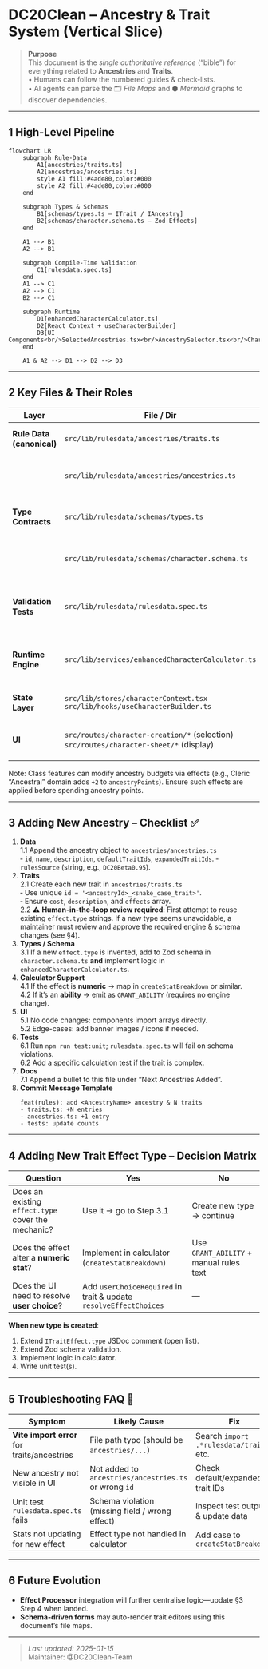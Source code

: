 # DC20Clean – Ancestry & Trait System (Vertical Slice)

> **Purpose**  
> This document is the _single authoritative reference_ (“bible”) for everything related to **Ancestries** and **Traits**.  
> • Humans can follow the numbered guides & check-lists.  
> • AI agents can parse the 🗂 _File Maps_ and ⬢ _Mermaid_ graphs to discover dependencies.

---

## 1 High-Level Pipeline

```mermaid
flowchart LR
    subgraph Rule-Data
        A1[ancestries/traits.ts]
        A2[ancestries/ancestries.ts]
        style A1 fill:#4ade80,color:#000
        style A2 fill:#4ade80,color:#000
    end

    subgraph Types & Schemas
        B1[schemas/types.ts – ITrait / IAncestry]
        B2[schemas/character.schema.ts – Zod Effects]
    end

    A1 --> B1
    A2 --> B1

    subgraph Compile-Time Validation
        C1[rulesdata.spec.ts]
    end
    A1 --> C1
    A2 --> C1
    B2 --> C1

    subgraph Runtime
        D1[enhancedCharacterCalculator.ts]
        D2[React Context + useCharacterBuilder]
        D3[UI Components<br/>SelectedAncestries.tsx<br/>AncestrySelector.tsx<br/>CharacterSheetProvider.tsx]
    end

    A1 & A2 --> D1 --> D2 --> D3
```

---

## 2 Key Files & Their Roles

| Layer                     | File / Dir                                                                                | Responsibility                                             |
| ------------------------- | ----------------------------------------------------------------------------------------- | ---------------------------------------------------------- |
| **Rule Data (canonical)** | `src/lib/rulesdata/ancestries/traits.ts`                                                  | Declarative list of `traitsData` objects                   |
|                           | `src/lib/rulesdata/ancestries/ancestries.ts`                                              | Declarative list of `ancestriesData` objects               |
| **Type Contracts**        | `src/lib/rulesdata/schemas/types.ts`                                                      | TS interfaces `ITrait`, `IAncestry`, `ITraitEffect`        |
|                           | `src/lib/rulesdata/schemas/character.schema.ts`                                           | Zod schema used for validation & effect typing             |
| **Validation Tests**      | `src/lib/rulesdata/rulesdata.spec.ts`                                                     | Loads every trait / ancestry and asserts schema compliance |
| **Runtime Engine**        | `src/lib/services/enhancedCharacterCalculator.ts`                                         | Aggregates effects, resolves choices, outputs stats        |
| **State Layer**           | `src/lib/stores/characterContext.tsx`<br>`src/lib/hooks/useCharacterBuilder.ts`           | Provides calculated results to UI                          |
| **UI**                    | `src/routes/character-creation/*` (selection)<br>`src/routes/character-sheet/*` (display) | Import `ancestriesData` / `traitsData` directly            |

Note: Class features can modify ancestry budgets via effects (e.g., Cleric “Ancestral” domain adds `+2` to `ancestryPoints`). Ensure such effects are applied before spending ancestry points.

---

## 3 Adding **New Ancestry** – Checklist ✅

1. **Data**  
   1.1 Append the ancestry object to `ancestries/ancestries.ts`  
   ‑ `id`, `name`, `description`, `defaultTraitIds`, `expandedTraitIds`.
   ‑ `rulesSource` (string, e.g., `DC20Beta0.95`).
2. **Traits**  
   2.1 Create each new trait in `ancestries/traits.ts`  
   ‑ Use unique `id = '<ancestryId>_<snake_case_trait>'`.  
   ‑ Ensure `cost`, `description`, and `effects` array.  
   2.2 ⚠️ **Human-in-the-loop review required**: First attempt to reuse existing `effect.type` strings. If a new type seems unavoidable, a maintainer must review and approve the required engine & schema changes (see §4).
3. **Types / Schema**  
   3.1 If a new `effect.type` is invented, add to Zod schema in `character.schema.ts` **and** implement logic in `enhancedCharacterCalculator.ts`.
4. **Calculator Support**  
   4.1 If the effect is **numeric** → map in `createStatBreakdown` or similar.  
   4.2 If it’s an **ability** → emit as `GRANT_ABILITY` (requires no engine change).
5. **UI**  
   5.1 No code changes: components import arrays directly.  
   5.2 Edge-cases: add banner images / icons if needed.
6. **Tests**  
   6.1 Run `npm run test:unit`; `rulesdata.spec.ts` will fail on schema violations.  
   6.2 Add a specific calculation test if the trait is complex.
7. **Docs**  
   7.1 Append a bullet to this file under “Next Ancestries Added”.
8. **Commit Message Template**
   ```
   feat(rules): add <AncestryName> ancestry & N traits
   - traits.ts: +N entries
   - ancestries.ts: +1 entry
   - tests: update counts
   ```

---

## 4 Adding **New Trait Effect Type** – Decision Matrix

| Question                                           | Yes                                                               | No                                      |
| -------------------------------------------------- | ----------------------------------------------------------------- | --------------------------------------- |
| Does an existing `effect.type` cover the mechanic? | Use it → go to Step 3.1                                           | Create new type → continue              |
| Does the effect alter a **numeric stat**?          | Implement in calculator (`createStatBreakdown`)                   | Use `GRANT_ABILITY` + manual rules text |
| Does the UI need to resolve **user choice**?       | Add `userChoiceRequired` in trait & update `resolveEffectChoices` | —                                       |

**When new type is created**:

1. Extend `ITraitEffect.type` JSDoc comment (open list).
2. Extend Zod schema validation.
3. Implement logic in calculator.
4. Write unit test(s).

---

## 5 Troubleshooting FAQ 🤖

| Symptom                                     | Likely Cause                                          | Fix                                     |
| ------------------------------------------- | ----------------------------------------------------- | --------------------------------------- |
| **Vite import error** for traits/ancestries | File path typo (should be `ancestries/...`)           | Search `import .*rulesdata/traits` etc. |
| New ancestry not visible in UI              | Not added to `ancestries/ancestries.ts` or wrong `id` | Check default/expanded trait IDs        |
| Unit test `rulesdata.spec.ts` fails         | Schema violation (missing field / wrong effect)       | Inspect test output & update data       |
| Stats not updating for new effect           | Effect type not handled in calculator                 | Add case to `createStatBreakdown`       |

---

## 6 Future Evolution

- **Effect Processor** integration will further centralise logic—update §3 Step 4 when landed.
- **Schema-driven forms** may auto-render trait editors using this document’s file maps.

---

> _Last updated: 2025-01-15_  
> Maintainer: @DC20Clean-Team
